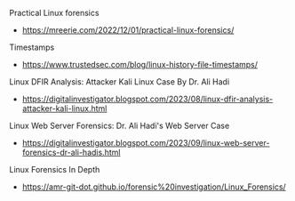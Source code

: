 
Practical Linux forensics
- https://mreerie.com/2022/12/01/practical-linux-forensics/

Timestamps
- https://www.trustedsec.com/blog/linux-history-file-timestamps/

Linux DFIR Analysis: Attacker Kali Linux Case By Dr. Ali Hadi
- https://digitalinvestigator.blogspot.com/2023/08/linux-dfir-analysis-attacker-kali-linux.html

Linux Web Server Forensics: Dr. Ali Hadi's Web Server Case
- https://digitalinvestigator.blogspot.com/2023/09/linux-web-server-forensics-dr-ali-hadis.html

Linux Forensics In Depth
- https://amr-git-dot.github.io/forensic%20investigation/Linux_Forensics/
